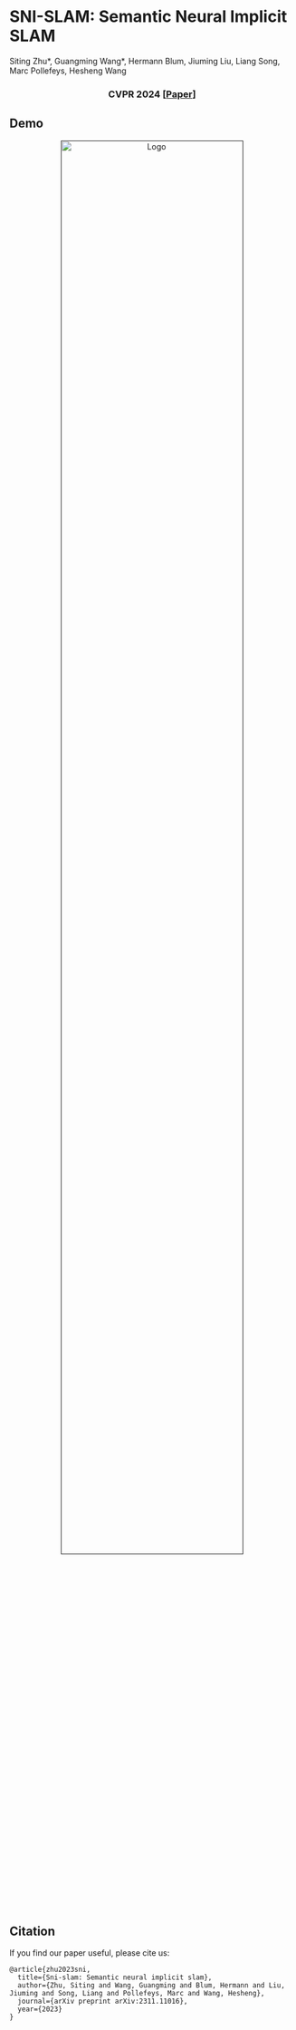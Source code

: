 # SNI-SLAM: Semantic Neural Implicit SLAM
Siting Zhu*, Guangming Wang*, Hermann Blum, Jiuming Liu, Liang Song, Marc Pollefeys, Hesheng Wang
<div align="center">
  <h3>CVPR 2024 [<a href="https://arxiv.org/pdf/2311.11016.pdf">Paper</a>]</h3>
</div>

## Demo

<p align="center">
  <a href="">
    <img src="./demo/sem_mapping.gif" alt="Logo" width="80%">
  </a>
</p>

## Citation
If you find our paper useful, please cite us:
```
@article{zhu2023sni,
  title={Sni-slam: Semantic neural implicit slam},
  author={Zhu, Siting and Wang, Guangming and Blum, Hermann and Liu, Jiuming and Song, Liang and Pollefeys, Marc and Wang, Hesheng},
  journal={arXiv preprint arXiv:2311.11016},
  year={2023}
}
```











